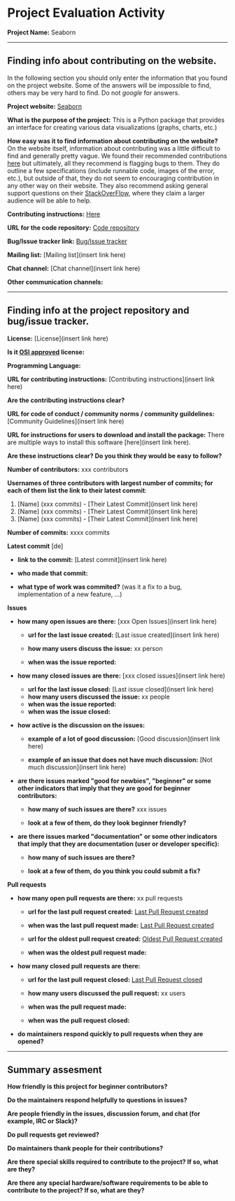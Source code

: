 # Project Evaluation Activity



__Project Name:__  Seaborn


---

## Finding info about contributing on the website.

In the following section you should only enter the information that you
found on the project website. Some of the answers will be impossible to find, others
may be very hard to find. Do not _google_ for answers.

__Project website:__ [Seaborn](https://seaborn.pydata.org/)


__What is the purpose of the project:__ This is a Python package that provides an interface for creating various data visualizations (graphs, charts, etc.)


__How easy was it to find information about contributing on the website?__ On the website itself, information about contributing was a little difficult to find and generally pretty vague. We found their recommended contributions [here](https://seaborn.pydata.org/installing.html) but ultimately, all they recommend is flagging bugs to them. They do outline a few specifications (include runnable code, images of the error, etc.), but outside of that, they do not seem to encouraging contribution in any other way on their website. They also recommend asking general support questions on their [StackOverFlow](https://stackoverflow.com/tags/seaborn), where they claim a larger audience will be able to help.


__Contributing instructions:__ [Here](https://github.com/mwaskom/seaborn/blob/master/.github/CONTRIBUTING.md) 

__URL for the code repository:__ [Code repository](https://github.com/mwaskom/seaborn)

__Bug/Issue tracker link:__ [Bug/Issue tracker](https://github.com/mwaskom/seaborn/issues)

__Mailing list:__ [Mailing list](insert link here)

__Chat channel:__ [Chat channel](insert link here)

__Other communication channels:__ 


---

## Finding info at the project repository and bug/issue tracker.

__License:__ [License](insert link here)

__Is it [OSI approved](https://opensource.org/licenses/alphabetical) license:__ 

__Programming Language:__ 

__URL for contributing instructions:__ [Contributing instructions](insert link here)

__Are the contributing instructions clear?__ 


__URL for code of conduct / community norms / community guildelines:__ [Community Guidelines](insert link here)

__URL for instructions for users to download and install the package:__ There are multiple ways to install this software [here](insert link here). 


__Are these instructions clear? Do you think they would be easy to follow?__ 


__Number of contributors:__ xxx contributors


__Usernames of three contributors with largest number of commits; for
each of them list the link to their latest commit__:

1. [Name] (xxx commits) - [Their Latest Commit](insert link here)
2. [Name] (xxx commits) - [Their Latest Commit](insert link here)
3. [Name] (xxx commits) - [Their Latest Commit](insert link here)


__Number of commits:__ xxxx commits

__Latest commit__ [de] 

- __link to the commit:__ [Latest commit](insert link here)

- __who made that commit:__ 

- __what type of work was commited?__ (was it a fix to a bug, implementation of a new feature, ...)


__Issues__

- __how many open issues are there:__ [xxx Open Issues](insert link here)

    - __url for the last issue created:__ [Last issue created](insert link here)

    - __how many users discuss the issue:__ xx person
    
    - __when was the issue reported:__ 
    

- __how many closed issues are there:__ [xxx closed issues](insert link here)
    - __url for the last issue closed:__ [Last issue closed](insert link here)
    - __how many users discussed the issue:__ xx people
    - __when was the issue reported:__ 
    - __when was the issue closed:__ 

- __how active is the discussion on the issues:__ 

    - __example of a lot of good discussion:__ [Good discussion](insert link here)
    
    - __example of an issue that does not have much discussion:__ [Not much discussion](insert link here)



- __are there issues marked "good for newbies", "beginner" or some other indicators that imply that they are good for beginner contributors:__ 

    - __how many of such issues are there?__ xxx issues
    
    - __look at a few of them, do they look beginner friendly?__ 



- __are there issues marked "documentation" or some other indicators that imply that they are documentation (user or developer specific):__ 

    - __how many of such issues are there?__ 
    
    - __look at a few of them, do you think you could submit a fix?__ 



__Pull requests__

- __how many open pull requests are there:__ xx pull requests

    - __url for the last pull request created:__ [Last Pull Request created]()
    
    - __when was the last pull request made:__ [Last Pull Request created]()

    - __url for the oldest pull request created:__ [Oldest Pull Request created]()
    
    - __when was the oldest pull request made:__ 

- __how many closed pull requests are there:__ 

    - __url for the last pull request closed:__ [Last Pull Request closed]()
    
    - __how many users discussed the pull request:__ xx users
    
    - __when was the pull request made:__  
    
    - __when was the pull request closed:__ 
    

- __do maintainers respond quickly to pull requests when they are opened?__ 





---


## Summary assesment
__How friendly is this project for beginner contributors?__




__Do the maintainers respond helpfully to questions in issues?__



__Are people friendly in the issues, discussion forum, and chat (for example, IRC or Slack)?__




__Do pull requests get reviewed?__



__Do maintainers thank people for their contributions?__



__Are there special skills required to contribute to the project? If so, what are they?__



__Are there any special hardware/software requirements to be able to contribute to the project? If so, what are they?__


